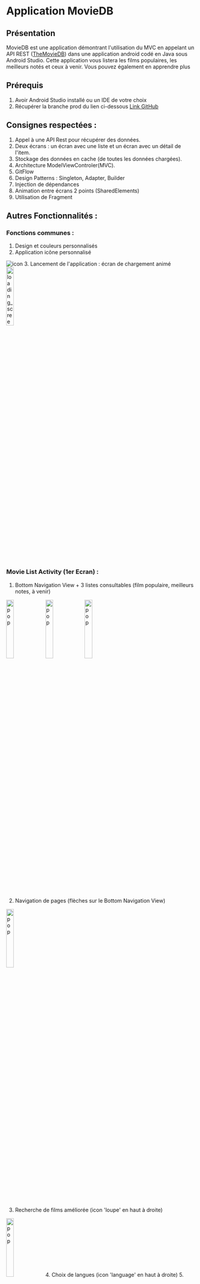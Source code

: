 # Application MovieDB
## Présentation

MovieDB est une application démontrant l'utilisation du MVC en appelant un API REST ([TheMovieDB](https://www.themoviedb.org/documentation/api)) dans une application android codé en Java sous Android Studio. Cette application vous listera les films populaires, les meilleurs notés et ceux à venir. Vous pouvez également en apprendre plus

## Prérequis

 1. Avoir Android Studio installé ou un IDE de votre choix
 2. Récupérer la branche prod du lien ci-dessous
 [Link GitHub](https://github.com/SasiGovind/MovieDB.git)

## Consignes respectées :

 1. Appel à une API Rest pour récupérer des données.
 2. Deux écrans : un écran avec une liste et un écran avec un détail de l'item.
 3. Stockage des données en cache (de toutes les données chargées).
 4. Architecture ModelViewControler(MVC).
 5. GitFlow
 7. Design Patterns : Singleton, Adapter, Builder
 8. Injection de dépendances
 9. Animation entre écrans 2 points (SharedElements)
 10. Utilisation de Fragment

## Autres Fonctionnalités : 

### Fonctions communes :
1. Design et couleurs personnalisés
2. Application icône personnalisé 
<img src="imgReadMe/1_icon.jpg" alt="icon">
3. Lancement de l'application : écran de chargement animé
<img src="imgReadMe/23_app_loading.jpg" width="20%" heignt="40%" alt="loading_screen">

### Movie List Activity (1er Ecran) :

 1. Bottom Navigation View + 3 listes consultables (film populaire, meilleurs notes, à venir)
 
 <img src="imgReadMe/3_Main_pop.jpg" width="20%" heignt="40%" alt="pop"> <img src="imgReadMe/4_Main_top.jpg" width="20%" heignt="40%" alt="pop"> <img src="imgReadMe/5_Main_upc.jpg" width="20%" heignt="40%" alt="pop">
 
 2. Navigation de pages (flèches sur le Bottom Navigation View)
 <img src="imgReadMe/6_Nav_pages.jpg" width="20%" heignt="40%" alt="pop">
 
 3. Recherche de films améliorée (icon 'loupe' en haut à droite)
 <img src="imgReadMe/20_search.jpg" width="20%" heignt="40%" alt="pop">
 4. Choix de langues (icon 'language' en haut à droite) 
 5. Nettoyer le cache (icon 'clear_all' en haut à droite)
 6. Tirer pour recharger la page
 <img src="imgReadMe/7_lang.jpg" width="20%" heignt="40%" alt="pop"> <img src="imgReadMe/8_3choix.jpg" width="20%" heignt="40%" alt="pop"> <img src="imgReadMe/9_refresh.jpg" width="20%" heignt="40%" alt="pop">
 
 7. Sélection de genres de films à afficher
<img src="imgReadMe/22_genres_selection.jpg" width="20%" heignt="40%" alt="genres_selection"> 
 
 8. AlertDialog de confirmation lorsque l'utilisateur quitte l'application
 <img src="imgReadMe/10_exit.jpg" width="20%" heignt="40%" alt="pop">
 9. Affichage de la page chargée en Toast

### Movie Detail List Activity (2ème Ecran) :

 1. Toucher le poster du film pour zoomer l'affiche.
 
 <img src="imgReadMe/11_md.jpg" width="20%" heignt="40%" alt="pop">  <img src="imgReadMe/14_md_exp.jpg" width="20%" heignt="40%" alt="pop">
 
 2. Separateur entre les différents éléments affichés.
  <img src="imgReadMe/15_md_sep.jpg" width="20%" heignt="40%" alt="pop">
 3. Option de recherche sur google du film (icon 'loupe' en haut à droite de l'écran)
  <img src="imgReadMe/16_md_g.jpg" width="20%" heignt="40%" alt="pop">
 4. Option de partage (icon 'share' en haut à droite de l'écran) : permet de partager les informations du film à quelqu'un.
  <img src="imgReadMe/17_md_share.jpg" width="20%" heignt="40%" alt="pop">
 5. Effet CollapsingToolbarLayout pour la bannière & l'effet du poster flottant.
 6. Option de recherche de cast sur google : en cliquant sur un membre du cast.
  <img src="imgReadMe/12_md.jpg" width="20%" heignt="40%" alt="pop">  <img src="imgReadMe/18_md_cast.jpg" width="20%" heignt="40%" alt="pop">
 7. Possibilité de visionner les bandes d'annonces des films.
  <img src="imgReadMe/13_md.jpg" width="20%" heignt="40%" alt="pop">  <img src="imgReadMe/19_md_trailers.jpg" width="20%" heignt="40%" alt="pop">
 8. Affichage de films similaires au film sélectioné.
 <img src="imgReadMe/21_similar_movies.jpg" width="20%" heignt="40%" alt="similar_movies">
  
### People Activity (3ème Ecran) :
 Contient le fragment people.
 <img src="imgReadMe/24_fragment.jpg" width="20%" heignt="40%" alt="fragment_people"> 
 
### Librairies :
 - Retrofit
 - Glide
 - Gson
 - RecyclerView
 - CardView
 - Fragment
 - Design
# Application MovieDB
## Présentation

MovieDB est une application démontrant l'utilisation du MVC en appelant un API REST ([TheMovieDB](https://www.themoviedb.org/documentation/api)) dans une application android codé en Java sous Android Studio. Cette application vous listera les films populaires, les meilleurs notés et ceux à venir. Vous pouvez également en apprendre plus

## Prérequis

 1. Avoir Android Studio installé ou un IDE de votre choix
 2. Récupérer la branche prod du lien ci-dessous
 [Link GitHub](https://github.com/SasiGovind/MovieDB.git)

## Consignes respectées :

 1. Appel à une API Rest pour récupérer des données.
 2. Deux écrans : un écran avec une liste et un écran avec un détail de l'item.
 3. Stockage des données en cache (de toutes les données chargées).
 4. Architecture ModelViewControler(MVC).
 5. GitFlow
 7. Design Patterns : Singleton, Adapter, Builder
 8. Injection de dépendances
 9. Animation entre écrans 2 points (SharedElements)
 10. Utilisatoin de Fragment

## Autres Fonctionnalités : 

### Fonctions communes :
1. Design et couleurs personnalisés
2. Application icône personnalisé 
<img src="imgReadMe/1_icon.jpg" alt="icon">
3. Lancement de l'application : écran de chargement animé
<img src="imgReadMe/23_app_loading.jpg" width="20%" heignt="40%" alt="loading_screen">

### Movie List Activity (1er Ecran) :

 1. Bottom Navigation View + 3 listes consultables (film populaire, meilleurs notes, à venir)
 
 <img src="imgReadMe/3_Main_pop.jpg" width="20%" heignt="40%" alt="pop"> <img src="imgReadMe/4_Main_top.jpg" width="20%" heignt="40%" alt="pop"> <img src="imgReadMe/5_Main_upc.jpg" width="20%" heignt="40%" alt="pop">
 
 2. Navigation de pages (flèches sur le Bottom Navigation View)
 <img src="imgReadMe/6_Nav_pages.jpg" width="20%" heignt="40%" alt="pop">
 
 3. Recherche de films améliorée (icon 'loupe' en haut à droite)
 <img src="imgReadMe/20_search.jpg" width="20%" heignt="40%" alt="pop">
 4. Choix de langues (icon 'language' en haut à droite) 
 5. Nettoyer le cache (icon 'clear_all' en haut à droite)
 6. Tirer pour recharger la page
 <img src="imgReadMe/7_lang.jpg" width="20%" heignt="40%" alt="pop"> <img src="imgReadMe/8_3choix.jpg" width="20%" heignt="40%" alt="pop"> <img src="imgReadMe/9_refresh.jpg" width="20%" heignt="40%" alt="pop">
 
 7. Sélection de genres de films à afficher
<img src="imgReadMe/22_genres_selection.jpg" width="20%" heignt="40%" alt="genres_selection"> 
 
 8. AlertDialog de confirmation lorsque l'utilisateur quitte l'application
 <img src="imgReadMe/10_exit.jpg" width="20%" heignt="40%" alt="pop">

 9. Affichage de la page chargée en Toast

### Movie Detail List Activity (2ème Ecran) :

 1. Toucher le poster du film pour zoomer l'affiche.
 
 <img src="imgReadMe/11_md.jpg" width="20%" heignt="40%" alt="pop">  <img src="imgReadMe/14_md_exp.jpg" width="20%" heignt="40%" alt="pop">
 
 2. Separateur entre les différents éléments affichés.
  <img src="imgReadMe/15_md_sep.jpg" width="20%" heignt="40%" alt="pop">
 3. Option de recherche sur google du film (icon 'loupe' en haut à droite de l'écran)
  <img src="imgReadMe/16_md_g.jpg" width="20%" heignt="40%" alt="pop">
 4. Option de partage (icon 'share' en haut à droite de l'écran) : permet de partager les informations du film à quelqu'un.
  <img src="imgReadMe/17_md_share.jpg" width="20%" heignt="40%" alt="pop">
 5. Effet CollapsingToolbarLayout pour la bannière & l'effet du poster flottant.
 6. Option de recherche de cast sur google : en cliquant sur un membre du cast.
  <img src="imgReadMe/12_md.jpg" width="20%" heignt="40%" alt="pop">  <img src="imgReadMe/18_md_cast.jpg" width="20%" heignt="40%" alt="pop">
 7. Possibilité de visionner les bandes d'annonces des films.
  <img src="imgReadMe/13_md.jpg" width="20%" heignt="40%" alt="pop">  <img src="imgReadMe/19_md_trailers.jpg" width="20%" heignt="40%" alt="pop">
 8. Affichage de films similaires au film sélectioné : 
 - En cliquant sur un film similaire : on accède à la fiche du film choisit.
 <img src="imgReadMe/21_similar_movies.jpg" width="20%" heignt="40%" alt="similar_movies">
  
### People Activity (3ème Ecran) :
 Contient le fragment people : on peut faire une recherche internet de la célébrité avec le button en bas à droite du fragment 
 <img src="imgReadMe/24_fragment.jpg" width="20%" heignt="40%" alt="fragment_people"> 
 
### Librairies :
 - Retrofit
 - Glide
 - Gson
 - RecyclerView
 - CardView
 - Fragment
 - Design
